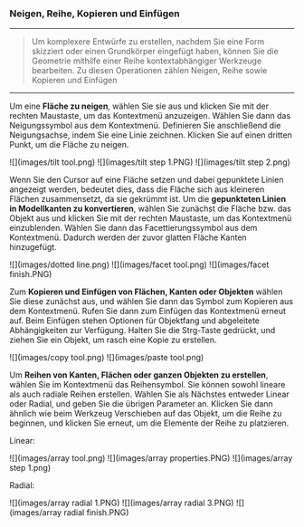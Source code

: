 

### Neigen, Reihe, Kopieren und Einfügen

---

> Um komplexere Entwürfe zu erstellen, nachdem Sie eine Form skizziert oder einen Grundkörper eingefügt haben, können Sie die Geometrie mithilfe einer Reihe kontextabhängiger Werkzeuge bearbeiten. Zu diesen Operationen zählen Neigen, Reihe sowie Kopieren und Einfügen

---

Um eine **Fläche zu neigen**, wählen Sie sie aus und klicken Sie mit der rechten Maustaste, um das Kontextmenü anzuzeigen. Wählen Sie dann das Neigungssymbol aus dem Kontextmenü. Definieren Sie anschließend die Neigungsachse, indem Sie eine Linie zeichnen. Klicken Sie auf einen dritten Punkt, um die Fläche zu neigen.

![](images/tilt tool.png) ![](images/tilt step 1.PNG) ![](images/tilt step 2.png)

Wenn Sie den Cursor auf eine Fläche setzen und dabei gepunktete Linien angezeigt werden, bedeutet dies, dass die Fläche sich aus kleineren Flächen zusammensetzt, da sie gekrümmt ist. Um die **gepunkteten Linien in Modellkanten zu konvertieren**, wählen Sie zunächst die Fläche bzw. das Objekt aus und klicken Sie mit der rechten Maustaste, um das Kontextmenü einzublenden. Wählen Sie dann das Facettierungssymbol aus dem Kontextmenü. Dadurch werden der zuvor glatten Fläche Kanten hinzugefügt.

![](images/dotted line.png) ![](images/facet tool.png) ![](images/facet finish.PNG)

Zum **Kopieren und Einfügen von Flächen, Kanten oder Objekten** wählen Sie diese zunächst aus, und wählen Sie dann das Symbol zum Kopieren aus dem Kontextmenü. Rufen Sie dann zum Einfügen das Kontextmenü erneut auf. Beim Einfügen stehen Optionen für Objektfang und abgeleitete Abhängigkeiten zur Verfügung. Halten Sie die Strg-Taste gedrückt, und ziehen Sie ein Objekt, um rasch eine Kopie zu erstellen.

![](images/copy tool.png) ![](images/paste tool.png)

Um **Reihen von Kanten, Flächen oder ganzen Objekten zu erstellen**, wählen Sie im Kontextmenü das Reihensymbol. Sie können sowohl lineare als auch radiale Reihen erstellen. Wählen Sie als Nächstes entweder Linear oder Radial, und geben Sie die übrigen Parameter an. Klicken Sie dann ähnlich wie beim Werkzeug Verschieben auf das Objekt, um die Reihe zu beginnen, und klicken Sie erneut, um die Elemente der Reihe zu platzieren.

Linear:

![](images/array tool.png) ![](images/array properties.PNG) ![](images/array step 1.png)

Radial:

![](images/array radial 1.PNG) ![](images/array radial 3.PNG) ![](images/array radial finish.PNG)


